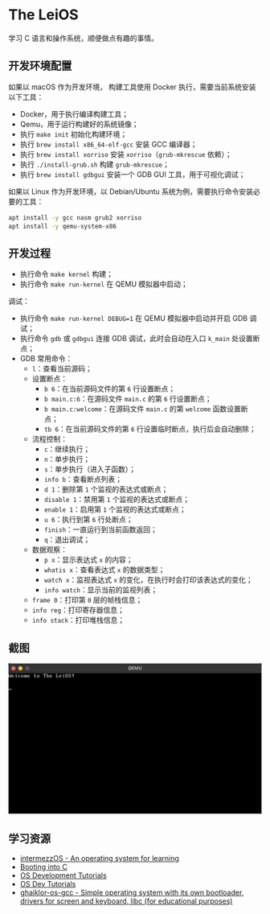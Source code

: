 # The LeiOS

学习 C 语言和操作系统，顺便做点有趣的事情。

## 开发环境配置

如果以 macOS 作为开发环境， 构建工具使用 Docker 执行，需要当前系统安装以下工具：

- Docker，用于执行编译构建工具；
- Qemu，用于运行构建好的系统镜像；
- 执行 `make init` 初始化构建环境；
- 执行 `brew install x86_64-elf-gcc` 安装 GCC 编译器；
- 执行 `brew install xorriso` 安装 `xorriso`（`grub-mkrescue` 依赖）；
- 执行 `./install-grub.sh` 构建 `grub-mkrescue`；
- 执行 `brew install gdbgui` 安装一个 GDB GUI 工具，用于可视化调试；

如果以 Linux 作为开发环境，以 Debian/Ubuntu 系统为例，需要执行命令安装必要的工具：

```bash
apt install -y gcc nasm grub2 xorriso
apt install -y qemu-system-x86
```

## 开发过程

- 执行命令 `make kernel` 构建；
- 执行命令 `make run-kernel` 在 QEMU 模拟器中启动；

调试：

- 执行命令 `make run-kernel DEBUG=1` 在 QEMU 模拟器中启动并开启 GDB 调试；
- 执行命令 `gdb` 或 `gdbgui` 连接 GDB 调试，此时会自动在入口 `k_main` 处设置断点；
- GDB 常用命令：
  - `l`：查看当前源码；
  - 设置断点：
    - `b 6`：在当前源码文件的第 `6` 行设置断点；
    - `b main.c:6`：在源码文件 `main.c` 的第 `6` 行设置断点；
    - `b main.c:welcome`：在源码文件 `main.c` 的第 `welcome` 函数设置断点；
    - `tb 6`：在当前源码文件的第 `6` 行设置临时断点，执行后会自动删除；
  - 流程控制：
    - `c`：继续执行；
    - `n`：单步执行；
    - `s`：单步执行（进入子函数）；
    - `info b`：查看断点列表；
    - `d 1`：删除第 `1` 个监视的表达式或断点；
    - `disable 1`：禁用第 `1` 个监视的表达式或断点；
    - `enable 1`：启用第 `1` 个监视的表达式或断点；
    - `u 6`：执行到第 `6` 行处断点；
    - `finish`：一直运行到当前函数返回；
    - `q`：退出调试；
  - 数据观察：
    - `p x`：显示表达式 `x` 的内容；
    - `whatis x`：查看表达式 `x` 的数据类型；
    - `watch x`：监视表达式 `x` 的变化，在执行时会打印该表达式的变化；
    - `info watch`：显示当前的监视列表；
  - `frame 0`：打印第 `0` 层的帧栈信息；
  - `info reg`：打印寄存器信息；
  - `info stack`：打印堆栈信息；

## 截图

<img src="screenshot.png" width="640px">

## 学习资源

- [intermezzOS - An operating system for learning](https://intermezzos.github.io/book/first-edition/preface.html)
- [Booting into C](https://www.ics.uci.edu/~aburtsev/238P/hw/hw4-boot-into-c/hw4-boot-into-c.html)
- [OS Development Tutorials](http://www.osdever.net/tutorials/index)
- [OS Dev Tutorials](https://wiki.osdev.org/Tutorials)
- [ghaiklor-os-gcc - Simple operating system with its own bootloader, drivers for screen and keyboard, libc (for educational purposes)](https://github.com/ghaiklor/ghaiklor-os-gcc)
